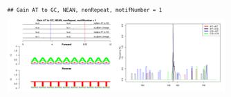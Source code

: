 

```
## Gain AT to GC, NEAN, nonRepeat, motifNumber = 1
```

![plot of chunk motifPValues](figure/motifPValues.png) 
  
